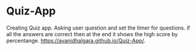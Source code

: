 # Quiz-App
Creating Quiz app. Asking user question and set the timer for questions.
if all the answers are correct then at the end it shows the high score by percentange.
 https://avanidhalgara.github.io/Quiz-App/.
